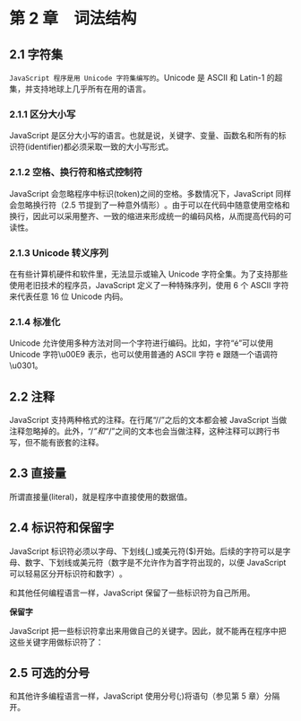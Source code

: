 # 第 2 章　词法结构

## 2.1 字符集

`JavaScript 程序是用 Unicode 字符集编写的`。Unicode 是 ASCII 和 Latin-1 的超集，并支持地球上几乎所有在用的语言。

### 2.1.1 区分大小写

JavaScript 是区分大小写的语言。也就是说，关键字、变量、函数名和所有的标识符(identifier)都必须采取一致的大小写形式。

### 2.1.2 空格、换行符和格式控制符

JavaScript 会忽略程序中标识(token)之间的空格。多数情况下，JavaScript 同样会忽略换行符（2.5 节提到了一种意外情形）​。由于可以在代码中随意使用空格和换行，因此可以采用整齐、一致的缩进来形成统一的编码风格，从而提高代码的可读性。

### 2.1.3 Unicode 转义序列

在有些计算机硬件和软件里，无法显示或输入 Unicode 字符全集。为了支持那些使用老旧技术的程序员，JavaScript 定义了一种特殊序列，使用 6 个 ASCII 字符来代表任意 16 位 Unicode 内码。

### 2.1.4 标准化

Unicode 允许使用多种方法对同一个字符进行编码。比如，字符“é”可以使用 Unicode 字符\u00E9 表示，也可以使用普通的 ASCII 字符 e 跟随一个语调符\u0301。

## 2.2 注释

JavaScript 支持两种格式的注释。在行尾“//”之后的文本都会被 JavaScript 当做注释忽略掉的。此外，​“/_”和“_/”之间的文本也会当做注释，这种注释可以跨行书写，但不能有嵌套的注释。

## 2.3 直接量

所谓直接量(literal)，就是程序中直接使用的数据值。

## 2.4 标识符和保留字

JavaScript 标识符必须以字母、下划线(\_)或美元符($)开始。后续的字符可以是字母、数字、下划线或美元符（数字是不允许作为首字符出现的，以便 JavaScript 可以轻易区分开标识符和数字）​。

和其他任何编程语言一样，JavaScript 保留了一些标识符为自己所用。

**保留字**

JavaScript 把一些标识符拿出来用做自己的关键字。因此，就不能再在程序中把这些关键字用做标识符了：

## 2.5 可选的分号

和其他许多编程语言一样，JavaScript 使用分号(;)将语句（参见第 5 章）分隔开。
